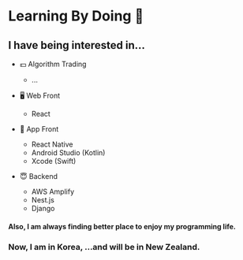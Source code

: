 Learning By Doing 🏃
==

I have being interested in...
--
- 💵 Algorithm Trading
  -  ...
  
- 🖥 Web Front 
  - React 

- 📱 App Front
  - React Native
  - Android Studio (Kotlin)
  - Xcode (Swift)
  
- 😇 Backend
  - AWS Amplify
  - Nest.js
  - Django
  
#### Also, I am always finding better place to enjoy my programming life.  
### Now, I am in Korea, ...and will be in New Zealand.
